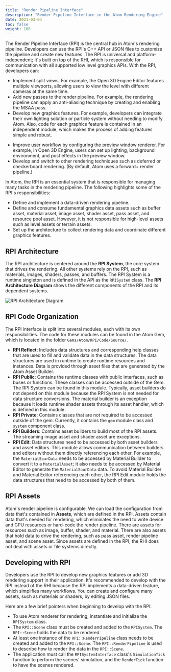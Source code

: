 ```yaml
---
title: "Render Pipeline Interface"
description: "Render Pipeline Interface in the Atom Rendering Engine"
date: 2021-03-04
toc: false
weight: 100
---
```


The Render Pipeline Interface (RPI) is the central hub in Atom's rendering pipeline. Developers can use the RPI's C++ API or JSON files to customize the pipeline and create new features. The RPI is universal and platform-independent; It's built on top of the RHI, which is responsible for communication with all supported low level graphics APIs. With the RPI, developers can:

* Implement split views. For example, the Open 3D Engine Editor features multiple viewports, allowing users to view the level with different cameras at the same time. 
* Add new passes to the render pipeline. For example, the rendering pipeline can apply an anti-aliasing technique by creating and enabling the MSAA pass.
* Develop new graphics features. For example, developers can integrate their own lighting solution or particle system without needing to modify Atom. Also, code for each graphics feature is contained in an independent module, which makes the process of adding features simple and robust. 
- Improve user workflow by configuring the preview window renderer. For example, in Open 3D Engine, users can set up lighting, background environment, and post effects in the preview window.
- Develop and switch to other rendering techniques such as deferred or checkerboard rendering. (By default, Atom uses a forward+ render pipeline.)

<!-- [TODO] The AtomSampleViewer demonstrates how to create a simple checkerboard render pipeline see __ . --> 

In Atom, the RPI is an essential system that is responsible for managing many tasks in the rendering pipeline. The following highlights some of the RPI's responsibilities:
* Define and implement a data-driven rendering pipeline.
* Define and consume fundamental graphics data assets such as buffer asset, material asset, image asset, shader asset, pass asset, and resource pool asset. However, it is not responsible for high-level assets such as level assets or terrain assets. 
* Set up the architecture to collect rendering data and coordinate different graphics features. 
  


## RPI Architecture
The RPI architecture is centered around the **RPI System**, the core system that drives the rendering. All other systems rely on the RPI, such as materials, images, shaders, passes, and buffers.  The RPI System is a runtime singleton and is defined in the API as the `RPISystem` class. The **RPI Architecture Diagram** shows the different components of the RPI and its dependent systems. 

![RPI Architecture Diagram](/images/atom-guide/core-systems/rpi/rpi-architecture.svg)

<!-- [WRITER NOTE: Diagram needs update.] -->

## RPI Code Organization
The RPI interface is split into several modules, each with its own responsibilities. The code for these modules can be found in the Atom Gem, which is located in the folder `Gems/Atom/RPI/Code/Source/`. 
- **RPI Reflect**: Includes data structures and corresponding help classes that are used to fill and validate data in the data structures. The data structures are used in runtime to create runtime resources and instances. Data is provided through asset files that are generated by the Atom Asset Builder. 
- **RPI Public**: Contains the runtime classes with public interfaces, such as buses or functions. These classes can be accessed outside of the Gem. The RPI System can be found in this module. Typically, asset builders do not depend on this module because the RPI System is not needed for data structure conversions. The material builder is an exception because it loads runtime shader assets through its asset handler, which is defined in this module. 
- **RPI Private**: Contains classes that are not required to be accessed outside of the gem. Currently, it contains the `gem` module class and `system` component class.
- **RPI Builders**: Contains asset builders to build most of the RPI assets. The streaming image asset and shader asset are exceptions.
- **RPI Edit**: Data structures need to be accessed by both asset builders and asset editors. This module allows communication between builders and editors without them directly referencing each other. For example, the `MaterialSourData` needs to be accessed by Material Builder to convert it to a `MaterialAsset`; it also needs to be accessed by Material Editor to generate the `MaterialSourData` data. To avoid Material Builder and Material Editor referencing each other, the RPI Edit module holds the data structures that need to be accessed by both of them. 

## RPI Assets
Atom's render pipeline is configurable. We can load the configuration from data that's contained in **Assets**, which are defined in the RPI. Assets contain data that's needed for rendering, which eliminates the need to write device and GPU resources or hard-code the render pipeline. There are assets for resources such as image, buffer, shader, and material. There are also assets that hold data to drive the rendering, such as pass asset, render pipeline asset, and scene asset. Since assets are defined in the RPI, the RHI does not deal with assets or file systems directly. 

## Developing with RPI
Developers use the RPI to develop new graphics features or add 3D rendering support in their application. It's recommended to develop with the RPI instead of the RHI because the RPI implements a data-driven feature, which simplifies many workflows. You can create and configure many assets, such as materials or shaders, by editing JSON files. 

Here are a few brief pointers when beginning to develop with the RPI:
- To use Atom renderer for rendering, instantiate and initialize the `RPISystem` class. 
- The `RPI::Scene` class must be created and added to the `RPISystem`. The `RPI::Scene` holds the data to be rendered.
- At least one instance of the `RPI::RenderPipeline` class needs to be created and added to the `RPI::Scene`. The `RPI::RenderPipeline` is used to describe how to render the data in the `RPI::Scene`. 
- The application must call the `RPISystemInterface` class's `SimulationTick` function to perform the scenes' simulation, and the `RenderTick` function to have the scenes rendered. 
